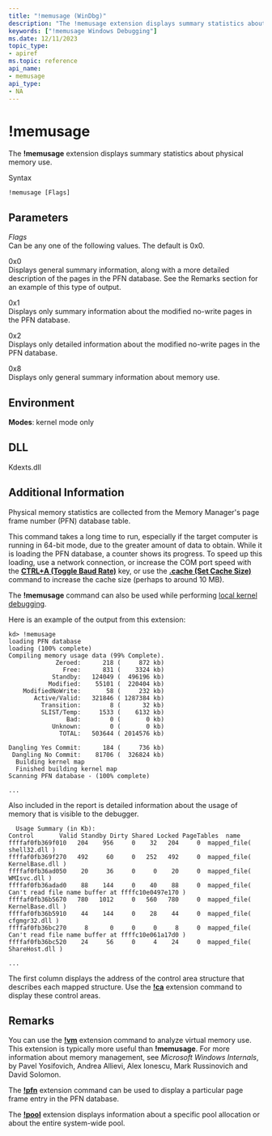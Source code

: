 ```yaml
---
title: "!memusage (WinDbg)"
description: "The !memusage extension displays summary statistics about physical memory use."
keywords: ["!memusage Windows Debugging"]
ms.date: 12/11/2023
topic_type:
- apiref
ms.topic: reference
api_name:
- memusage
api_type:
- NA
---
```


# !memusage

The **!memusage** extension displays summary statistics about physical memory use.

Syntax

`!memusage [Flags]`

## <span id="ddk__memusage_dbg"></span><span id="DDK__MEMUSAGE_DBG"></span>Parameters


<span id="_______Flags______"></span><span id="_______flags______"></span><span id="_______FLAGS______"></span> *Flags*   
Can be any one of the following values. The default is 0x0.

<span id="0x0"></span><span id="0X0"></span>0x0  
Displays general summary information, along with a more detailed description of the pages in the PFN database. See the Remarks section for an example of this type of output.

<span id="0x1"></span><span id="0X1"></span>0x1  
Displays only summary information about the modified no-write pages in the PFN database.

<span id="0x2"></span><span id="0X2"></span>0x2  
Displays only detailed information about the modified no-write pages in the PFN database.

<span id="0x8"></span><span id="0X8"></span>0x8  
Displays only general summary information about memory use.

## Environment

**Modes**: kernel mode only

## DLL

Kdexts.dll

## Additional Information

Physical memory statistics are collected from the Memory Manager's page frame number (PFN) database table.

This command takes a long time to run, especially if the target computer is running in 64-bit mode, due to the greater amount of data to obtain. While it is loading the PFN database, a counter shows its progress. To speed up this loading, use a network connection, or increase the COM port speed with the [**CTRL+A (Toggle Baud Rate)**](../debugger/ctrl-a--toggle-baud-rate-.md) key, or use the [**.cache (Set Cache Size)**](-cache--set-cache-size-.md) command to increase the cache size (perhaps to around 10 MB).

The **!memusage** command can also be used while performing [local kernel debugging](../debugger/performing-local-kernel-debugging.md).

Here is an example of the output from this extension:

```dbgcmd
kd> !memusage
loading PFN database
loading (100% complete)
Compiling memory usage data (99% Complete).
             Zeroed:      218 (     872 kb)
               Free:      831 (    3324 kb)
            Standby:   124049 (  496196 kb)
           Modified:    55101 (  220404 kb)
    ModifiedNoWrite:       58 (     232 kb)
       Active/Valid:   321846 ( 1287384 kb)
         Transition:        8 (      32 kb)
         SLIST/Temp:     1533 (    6132 kb)
                Bad:        0 (       0 kb)
            Unknown:        0 (       0 kb)
              TOTAL:   503644 ( 2014576 kb)

Dangling Yes Commit:      184 (     736 kb)
 Dangling No Commit:    81706 (  326824 kb)
  Building kernel map
  Finished building kernel map
Scanning PFN database - (100% complete) 

...

```

Also included in the report is detailed information about the usage of memory that is visible to the debugger.

```dbgcmd
  Usage Summary (in Kb):
Control       Valid Standby Dirty Shared Locked PageTables  name
ffffaf0fb369f010   204    956     0    32   204     0  mapped_file( shell32.dll )
ffffaf0fb369f270   492     60     0   252   492     0  mapped_file( KernelBase.dll )
ffffaf0fb36ad050    20     36     0     0    20     0  mapped_file( WMIsvc.dll )
ffffaf0fb36adad0    88    144     0    40    88     0  mapped_file( Can't read file name buffer at ffffc10e0497e170 )
ffffaf0fb36b5670   780   1012     0   560   780     0  mapped_file( KernelBase.dll )
ffffaf0fb36b5910    44    144     0    28    44     0  mapped_file( cfgmgr32.dll )
ffffaf0fb36bc270     8      0     0     0     8     0  mapped_file( Can't read file name buffer at ffffc10e061a17d0 )
ffffaf0fb36bc520    24     56     0     4    24     0  mapped_file( ShareHost.dll )

...

```

The first column displays the address of the control area structure that describes each mapped structure. Use the [**!ca**](-ca.md) extension command to display these control areas.

## Remarks

You can use the [**!vm**](-vm.md) extension command to analyze virtual memory use. This extension is typically more useful than **!memusage**. For more information about memory management, see *Microsoft Windows Internals*, by Pavel Yosifovich, Andrea Allievi, Alex Ionescu, Mark Russinovich and David Solomon.

The [**!pfn**](-pfn.md) extension command can be used to display a particular page frame entry in the PFN database.

The [**!pool**](-pool.md) extension displays information about a specific pool allocation or about the entire system-wide pool.


